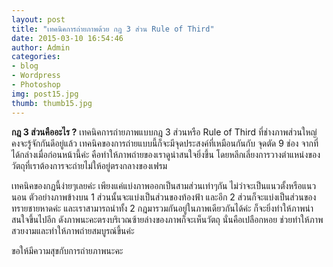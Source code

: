 ```yaml
---
layout: post
title: "เทคนิคการถ่ายภาพด้วย กฎ 3 ส่วน Rule of Third"
date: 2015-03-10 16:54:46
author: Admin
categories: 
- blog 
- Wordpress
- Photoshop
img: post15.jpg
thumb: thumb15.jpg
---
```

<b>กฎ 3 ส่วนคืออะไร ?</b> เทคนิคการถ่ายภาพแบบกฎ 3 ส่วนหรือ Rule of Third ที่ช่างภาพส่วนใหญ่คงจะรู้จักกันดีอยู่แล้ว เทคนิคของการถ่ายแบบนี้ก็จะมีจุดประสงค์ที่เหมือนกันกับ จุดตัด 9 ช่อง จากที่ได้กล่างเมื่อก่อนหน้านี้ค่ะ คือทำให้ภาพถ่ายของเราดูน่าสนใจยิ่งขึ้น โดยหลีกเลี่ยงการวางตำแหน่งของวัตถุที่เราต้องการจะถ่ายไม่ให้อยู่ตรงกลางของเฟรม

เทคนิคของกฎนี้ง่ายๆเลยค่ะ เพียงแค่แบ่งภาพออกเป็นสามส่วนเท่าๆกัน ไม่ว่าจะเป็นแนวตั้งหรือแนวนอน ตัวอย่างภาพข้างบน 1 ส่วนนั้นจะแบ่งเป็นส่วนของท้องฟ้า และอีก 2 ส่วนก็จะแบ่งเป็นส่วนของทรายชายหาดค่ะ และเราสามารถนำทั้ง 2 กฎมารวมกันอยู่ในภาพเดียวกันได้ค่ะ ก็จะยิ่งทำให้ภาพน่าสนใจขึ้นไปอีก ดังภาพนะคะตรงบริเวณซ้ายล่างของภาพก็จะเห็นวัตถุ นั่นคือเปลือกหอย ช่วยทำให้ภาพสวยงามและทำให้ภาพถ่ายสมบูรณ์ขึ้นค่ะ

ขอให้มีความสุขกับการถ่ายภาพนะคะ

 <!--more-->


[hampden]: https://github.com/jekyll/jekyll